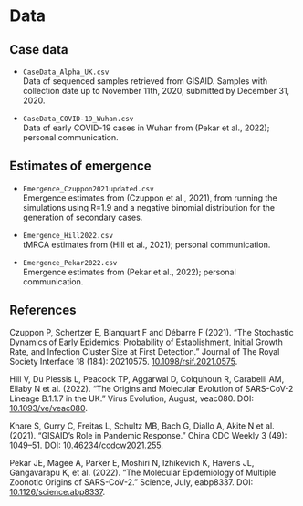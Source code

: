 # Data

## Case data

- `CaseData_Alpha_UK.csv`
  <br> Data of sequenced samples retrieved from GISAID. Samples with collection date up to November 11th, 2020, submitted by December 31, 2020.

- `CaseData_COVID-19_Wuhan.csv`
  <br> Data of early COVID-19 cases in Wuhan from (Pekar et al., 2022); personal communication.

## Estimates of emergence
- `Emergence_Czuppon2021updated.csv` 
  <br> Emergence estimates from (Czuppon et al., 2021), from running the simulations using R=1.9 and a negative binomial distribution for the generation of secondary cases.

- `Emergence_Hill2022.csv` 
  <br> tMRCA estimates from (Hill et al., 2021); personal communication.
  
- `Emergence_Pekar2022.csv` 
  <br> Emergence estimates from (Pekar et al., 2022); personal communication.



## References
Czuppon P, Schertzer E, Blanquart F and Débarre F (2021). “The Stochastic Dynamics of Early Epidemics: Probability of Establishment, Initial Growth Rate, and Infection Cluster Size at First Detection.” Journal of The Royal Society Interface 18 (184): 20210575. <a href="https://doi.org/10.1098/rsif.2021.0575" rel="_blank">10.1098/rsif.2021.0575</a>.

Hill V, Du Plessis L, Peacock TP, Aggarwal D, Colquhoun R, Carabelli AM, Ellaby N et al. (2022). “The Origins and Molecular Evolution of SARS-CoV-2 Lineage B.1.1.7 in the UK.” Virus Evolution, August, veac080. DOI: <a href="https://doi.org/10.1093/ve/veac080" rel="_blank">10.1093/ve/veac080</a>.

Khare S, Gurry C, Freitas L, Schultz MB, Bach G, Diallo A, Akite N et al. (2021). “GISAID’s Role in Pandemic Response.” China CDC Weekly 3 (49): 1049–51. DOI: <a href="https://doi.org/10.46234/ccdcw2021.255" rel="_blank">10.46234/ccdcw2021.255</a>.

Pekar JE, Magee A, Parker E, Moshiri N, Izhikevich K, Havens JL, Gangavarapu K, et al. (2022). “The Molecular Epidemiology of Multiple Zoonotic Origins of SARS-CoV-2.” Science, July, eabp8337. DOI: <a href="https://doi.org/10.1126/science.abp8337" rel="_blank">10.1126/science.abp8337</a>.

  
